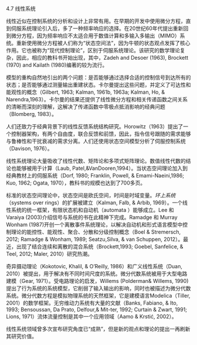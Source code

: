 4.7 线性系统

线性近似在控制系统的分析和设计上非常有用。在早期的开发中使用微分方程，直到伺服系统理论引入后，多了一种频率响应的选择。在20世纪60年代提出重新回到微分方程，因为频率响应不太适合用于数值计算和多输入多输出（MIMO）系统。重新使用微分方程被人们称为“状态空间法”，因为牛顿的状态观点发挥了核心作用。它也被称为“现代控制理论”，区别于伺服系统理论。该研究的数学理论复杂，因此，相应的教科书开始出现，其中，Zadeh and Desoer (1963), Brockett (1970) and Kailath (1980)编著的较为流行。

模型的重构自然地引出的两个问题：是否能够通过选择合适的控制信号到达所有的状态；是否能够通过测量输出重建状态。卡尔曼提出这些问题，并定义了可达性和能观性的概念（Gilbert, 1963; Kalman, 1961b, 1963a; Kalman, Ho, & Narendra,1963）。卡尔曼的结果还提供了线性微分方程和相关传递函数之间关系的清晰而深刻的理解，这解决了传递函数中零极点抵消影响的经典问题（Blomberg, 1983）。

人们还致力于经典背景下的线性反馈系统结构研究。Horowitz（1963）提出了一个控制器架构，有两个自由度，联合反馈和前馈，因此，指令信号跟随的需求能够与鲁棒性和干扰衰减的需求分离。人们还使用状态空间模型分析了伺服控制系统（Davison, 1976）。

线性系统理论大量吸收了线性代数、矩阵论和多项式矩阵理论。数值线性代数的结论也能够被用于计算（Laub, Patel,&VanDooren,1994）。当状态空间理论加入到经典教材上的伺服系统（Dorf, 1980; Franklin, Powell, & Emami-Naeini,1986; Kuo, 1962; Ogata, 1970），教科书的规模也达到了700多页。

标准的状态空间理论中，状态空间是欧氏空间，时间是时域变量。*环上系统*（systems over rings）的扩展被建立（Kalman, Falb, & Arbib, 1969）。一个线性系统的统一框架，有限状态机和自动机（automata ）能够成立。Lee 和 Varaiya (2003)介绍信号与系统的书在此精神下完成。Ramadge 和 Murray Wonham (1987)开创一个离散事件系统理论，以解决自动机和形式语言模型中控制理论的能控性、能观性、聚合、分散和分级控制概念（Boel & Stremersch, 2012; Ramadge & Wonham, 1989; Seatzu,Silva, & van Schuppen, 2012）。最近，出现了结合连续和离散的混合系统（Brockett,1993; Goebel, Sanfelice, & Teel, 2012; Maler, 2010）研究热潮。

奇异摄动理论（Kokotovic, Khalil, & O’Reilly, 1986）和广义线性系统（Duan, 2010）被提出，用于解决有不同时间尺度的系统。微分代数系统被用于大型电路建模（Gear, 1971）。受电路理论的启发，Willems (Polderman& Willems, 1990)提出了行为系统的系统模型，它削弱了输入输出的影响，同时也被描述为微分代数系统。微分代数方程是模拟物理系统的天然框架，它是建模语言Modelica（Tiller, 2001）的数学框架。无穷维动力系统有大量的文献（Banks, Fabiano, & Ito, 1993; Bensoussan, Da Prato, Delfour,& Mit-ter, 1992; Curtain & Zwart, 1991; Lions, 1971）流体流量控制是其中一个应用领域（Aamo & Krstić, 2002）。

线性系统领域曾多次宣布研究角度已“成熟”，但是新的观点和理论的提出一再刷新其研究价值。



